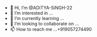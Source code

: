 - 👋 Hi, I’m @ADiTYA-SiNGH-22
- 👀 I’m interested in ...
- 🌱 I’m currently learning ...
- 💞️ I’m looking to collaborate on ...
- 📫 How to reach me ...+919057274490

<!---
ADiTYA-SiNGH-22/ADiTYA-SiNGH-22 is a ✨ special ✨ repository because its `README.md` (this file) appears on your GitHub profile.
You can click the Preview link to take a look at your changes.
--->
